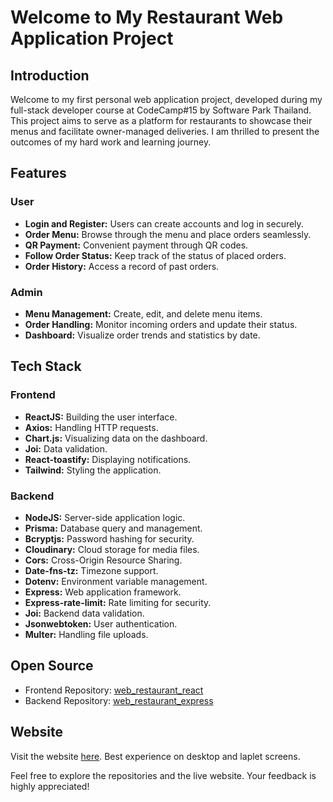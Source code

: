 # Welcome to My Restaurant Web Application Project

## Introduction

Welcome to my first personal web application project, developed during my full-stack developer course at CodeCamp#15 by Software Park Thailand. This project aims to serve as a platform for restaurants to showcase their menus and facilitate owner-managed deliveries. I am thrilled to present the outcomes of my hard work and learning journey.

## Features

### User

- **Login and Register:** Users can create accounts and log in securely.
- **Order Menu:** Browse through the menu and place orders seamlessly.
- **QR Payment:** Convenient payment through QR codes.
- **Follow Order Status:** Keep track of the status of placed orders.
- **Order History:** Access a record of past orders.

### Admin

- **Menu Management:** Create, edit, and delete menu items.
- **Order Handling:** Monitor incoming orders and update their status.
- **Dashboard:** Visualize order trends and statistics by date.

## Tech Stack

### Frontend

- **ReactJS:** Building the user interface.
- **Axios:** Handling HTTP requests.
- **Chart.js:** Visualizing data on the dashboard.
- **Joi:** Data validation.
- **React-toastify:** Displaying notifications.
- **Tailwind:** Styling the application.

### Backend

- **NodeJS:** Server-side application logic.
- **Prisma:** Database query and management.
- **Bcryptjs:** Password hashing for security.
- **Cloudinary:** Cloud storage for media files.
- **Cors:** Cross-Origin Resource Sharing.
- **Date-fns-tz:** Timezone support.
- **Dotenv:** Environment variable management.
- **Express:** Web application framework.
- **Express-rate-limit:** Rate limiting for security.
- **Joi:** Backend data validation.
- **Jsonwebtoken:** User authentication.
- **Multer:** Handling file uploads.

## Open Source

- Frontend Repository: [web_restaurant_react](https://github.com/NatthaphongS/web_restaurant_react)
- Backend Repository: [web_restaurant_express](https://github.com/NatthaphongS/web_restaurant_express)

## Website

Visit the website [here](https://na-udon.vercel.app/). Best experience on desktop and laplet screens.

Feel free to explore the repositories and the live website. Your feedback is highly appreciated!
